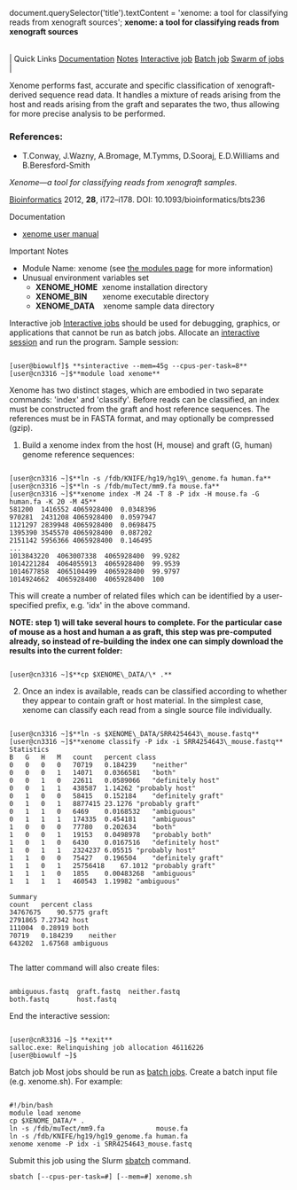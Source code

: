 

document.querySelector('title').textContent = 'xenome: a tool for classifying reads from xenograft sources';
**xenome: a tool for classifying reads from xenograft sources**


|  |
| --- |
| 
Quick Links
[Documentation](#doc)
[Notes](#notes)
[Interactive job](#int) 
[Batch job](#sbatch) 
[Swarm of jobs](#swarm) 
 |



Xenome performs fast, accurate and specific classification
of xenograft-derived sequence read data. It handles a mixture of 
reads arising from the host and reads
arising from the graft and separates the
two, thus allowing for more precise analysis to be performed.



### References:


* T.Conway, J.Wazny, A.Bromage, M.Tymms, D.Sooraj, E.D.Williams and B.Beresford-Smith   

*Xenome—a tool for classifying reads from xenograft samples.*   

[Bioinformatics](https://academic.oup.com/bioinformatics/article/28/12/i172/269972)  2012, **28**, i172–i178. DOI: 10.1093/bioinformatics/bts236


Documentation
* [xenome user manual](https://github.com/data61/gossamer/blob/master/docs/xenome.md)


Important Notes
* Module Name: xenome (see [the modules page](https://hpc.nih.gov/apps/modules.html) for more information)
* Unusual environment variables set
	+ **XENOME\_HOME**  xenome installation directory
	+ **XENOME\_BIN**       xenome executable directory
	+ **XENOME\_DATA**    xenome sample data directory



Interactive job
[Interactive jobs](/docs/userguide.html#int) should be used for debugging, graphics, or applications that cannot be run as batch jobs.
Allocate an [interactive session](/docs/userguide.html#int) and run the program. Sample session:



```

[user@biowulf]$ **sinteractive --mem=45g --cpus-per-task=8**
[user@cn3316 ~]$**module load xenome**

```

Xenome has two distinct stages, which are embodied in two separate commands: 'index' and 'classify'. Before reads can be classified, an index must be constructed from the graft and host reference sequences. The references must be in FASTA format, and may optionally be compressed (gzip).   
  

1) Build a xenome index from the host (H, mouse) and graft (G, human) genome reference sequences:

```

[user@cn3316 ~]$**ln -s /fdb/KNIFE/hg19/hg19\_genome.fa human.fa**
[user@cn3316 ~]$**ln -s /fdb/muTect/mm9.fa mouse.fa**
[user@cn3316 ~]$**xenome index -M 24 -T 8 -P idx -H mouse.fa -G human.fa -K 20 -M 45**
581200	1416552	4065928400	0.0348396
970281	2431208	4065928400	0.0597947
1121297	2839948	4065928400	0.0698475
1395390	3545570	4065928400	0.087202
2151142	5956366	4065928400	0.146495
...
1013843220	4063007338	4065928400	99.9282
1014221284	4064055913	4065928400	99.9539
1014677858	4065104499	4065928400	99.9797
1014924662	4065928400	4065928400	100

```

This will create a number of related files which can be identified by a user-specified prefix, e.g. 'idx' in the above command.   
   

**NOTE: step 1) will take several hours to complete. For the particular case of mouse as a host and human a as graft, this step was pre-computed already, so instead of re-building the index one can simply download the results into the current folder:**

```

[user@cn3316 ~]$**cp $XENOME\_DATA/\* .**

```
 
2) Once an index is available, reads can be classified according to whether they appear to contain graft or host material. In the simplest case, xenome can classify each read from a single source file individually.

```

[user@cn3316 ~]$**ln -s $XENOME\_DATA/SRR4254643\_mouse.fastq** 
[user@cn3316 ~]$**xenome classify -P idx -i SRR4254643\_mouse.fastq** 
Statistics
B	G	H	M	count	percent	class
0	0	0	0	70719	0.184239	"neither"
0	0	0	1	14071	0.0366581	"both"
0	0	1	0	22611	0.0589066	"definitely host"
0	0	1	1	438587	1.14262	"probably host"
0	1	0	0	58415	0.152184	"definitely graft"
0	1	0	1	8877415	23.1276	"probably graft"
0	1	1	0	6469	0.0168532	"ambiguous"
0	1	1	1	174335	0.454181	"ambiguous"
1	0	0	0	77780	0.202634	"both"
1	0	0	1	19153	0.0498978	"probably both"
1	0	1	0	6430	0.0167516	"definitely host"
1	0	1	1	2324237	6.05515	"probably host"
1	1	0	0	75427	0.196504	"definitely graft"
1	1	0	1	25756418	67.1012	"probably graft"
1	1	1	0	1855	0.00483268	"ambiguous"
1	1	1	1	460543	1.19982	"ambiguous"

Summary
count	percent	class
34767675	90.5775	graft
2791865	7.27342	host
111004	0.28919	both
70719	0.184239	neither
643202	1.67568	ambiguous


```

The latter command will also create files: 

```

ambiguous.fastq  graft.fastq  neither.fastq
both.fastq       host.fastq

```

End the interactive session:

```

[user@cnR3316 ~]$ **exit**
salloc.exe: Relinquishing job allocation 46116226
[user@biowulf ~]$

```

Batch job
Most jobs should be run as [batch jobs](/docs/userguide.html#submit).
Create a batch input file (e.g. xenome.sh). For example:



```

#!/bin/bash
module load xenome
cp $XENOME_DATA/* .
ln -s /fdb/muTect/mm9.fa             mouse.fa
ln -s /fdb/KNIFE/hg19/hg19_genome.fa human.fa
xenome xenome -P idx -i SRR4254643_mouse.fastq

```

Submit this job using the Slurm [sbatch](/docs/userguide.html) command.



```
sbatch [--cpus-per-task=#] [--mem=#] xenome.sh
```





